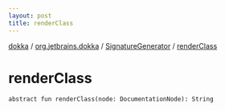 ```yaml
---
layout: post
title: renderClass
---
```

[dokka](../../index.md) / [org.jetbrains.dokka](../index.md) / [SignatureGenerator](index.md) / [renderClass](renderClass.md)

# renderClass

```
abstract fun renderClass(node: DocumentationNode): String
```
